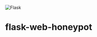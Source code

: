![Flask](https://img.shields.io/badge/flask-%23000.svg?style=for-the-badge&logo=flask&logoColor=white)
# flask-web-honeypot